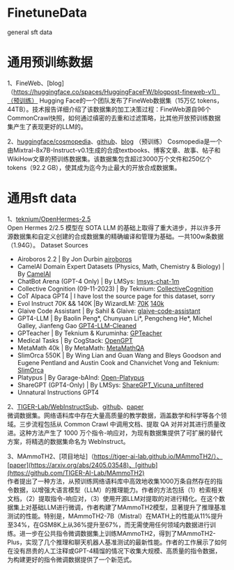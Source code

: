 # FinetuneData
general sft data

# 通用预训练数据
1、FineWeb、[blog]（https://huggingface.co/spaces/HuggingFaceFW/blogpost-fineweb-v1）（预训练）
Hugging Face的一个团队发布了FineWeb数据集（15万亿 tokens，44TB）。技术报告详细介绍了该数据集的加工决策过程：FineWeb源自96个CommonCrawl快照，如何通过缜密的去重和过滤策略，比其他开放预训练数据集产生了表现更好的LLM的。

2、[huggingface/cosmopedia](https://huggingface.co/datasets/HuggingFaceTB/cosmopedia)、[github](https://github.com/huggingface/cosmopedia)、[blog](https://huggingface.co/blog/cosmopedia)  （预训练）
Cosmopedia是一个由Mixtral-8x7B-Instruct-v0.1生成的合成textbooks、博客文章、故事、帖子和WikiHow文章的预训练数据集。该数据集包含超过3000万个文件和250亿个tokens（92.2 GB），使其成为迄今为止最大的开放合成数据集。


# 通用sft data
1、[teknium/OpenHermes-2.5](https://huggingface.co/datasets/teknium/OpenHermes-2.5)  
Open Hermes 2/2.5 模型在 SOTA LLM 的基础上取得了重大进步，并以许多开源数据集和自定义创建的合成数据集的精确编译和管理为基础。一共100w条数据（1.94G）。
Dataset Sources

- Airoboros 2.2 | By Jon Durbin [airoboros](https://huggingface.co/datasets/jondurbin/airoboros-2.2)
- CamelAI Domain Expert Datasets (Physics, Math, Chemistry & Biology) | By [CamelAI](https://huggingface.co/camel-ai)
- ChatBot Arena (GPT-4 Only) | By LMSys: [lmsys-chat-1m](https://huggingface.co/datasets/lmsys/lmsys-chat-1m)
- Collective Cognition (09-11-2023) | By Teknium: [CollectiveCognition](https://huggingface.co/datasets/CollectiveCognition/chats-data-2023-09-22)
- CoT Alpaca GPT4 | I have lost the source page for this dataset, sorry
- Evol Instruct 70K && 140K |By WizardLM: [70K](https://huggingface.co/datasets/WizardLM/WizardLM_evol_instruct_70k) [140k](https://huggingface.co/datasets/WizardLM/WizardLM_evol_instruct_V2_196k)
- Glaive Code Assistant | By Sahil & Glaive: [glaive-code-assistant](https://huggingface.co/datasets/glaiveai/glaive-code-assistant)
- GPT4-LLM | By Baolin Peng*, Chunyuan Li*, Pengcheng He*, Michel Galley, Jianfeng Gao [GPT4-LLM-Cleaned](https://huggingface.co/datasets/teknium/GPT4-LLM-Cleaned)
- GPTeacher | By Teknium & Kuruminha: [GPTeacher](https://github.com/teknium1/GPTeacher)
- Medical Tasks | By CogStack: [OpenGPT](https://github.com/CogStack/OpenGPT)
- MetaMath 40k | By MetaMath: [MetaMathQA](https://huggingface.co/datasets/meta-math/MetaMathQA)
- SlimOrca 550K | By Wing Lian and Guan Wang and Bleys Goodson and Eugene Pentland and Austin Cook and Chanvichet Vong and Teknium: [SlimOrca](https://huggingface.co/datasets/Open-Orca/SlimOrca)
- Platypus | By Garage-bAInd: [Open-Platypus](https://huggingface.co/datasets/garage-bAInd/Open-Platypus)
- ShareGPT (GPT4-Only) | By LMSys: [ShareGPT_Vicuna_unfiltered](https://huggingface.co/datasets/anon8231489123/ShareGPT_Vicuna_unfiltered)
- Unnatural Instructions GPT4

2、[TIGER-Lab/WebInstructSub](https://huggingface.co/datasets/TIGER-Lab/WebInstructSub)、[github](https://tiger-ai-lab.github.io/MAmmoTH2/)、[paper](https://tiger-ai-lab.github.io/MAmmoTH2/)  
微调数据集。网络语料库中存在大量高质量的教学数据，涵盖数学和科学等各个领域。三步流程包括从 Common Crawl 中调用文档、提取 QA 对并对其进行质量改进。这种方法产生了 1000 万个指令-响应对，为现有数据集提供了可扩展的替代方案，将精选的数据集命名为 WebInstruct。

3、MAmmoTH2、[项目地址]（https://tiger-ai-lab.github.io/MAmmoTH2/）、[paper](https://arxiv.org/abs/2405.03548)、[github](https://github.com/TIGER-AI-Lab/MAmmoTH2)  
作者提出了一种方法，从预训练网络语料库中高效地收集1000万条自然存在的指令数据，以增强大语言模型（LLM）的推理能力。作者的方法包括（1）检索相关文档，（2）提取指令-响应对，（3）使用开源LLM对提取的对进行精化。在这个数据集上对基础LLM进行微调，作者构建了MAmmoTH2模型，显著提升了推理基准测试的性能。特别是，MAmmoTH2-7B（Mistral）在MATH上的性能从11%提升至34%，在GSM8K上从36%提升至67%，而无需使用任何领域内数据进行训练。进一步在公共指令微调数据集上训练MAmmoTH2，得到了MAmmoTH2-Plus，实现了几个推理和聊天机器人基准测试的最新性能。作者的工作展示了如何在没有昂贵的人工注释或GPT-4精馏的情况下收集大规模、高质量的指令数据，为构建更好的指令微调数据提供了一个新范式。

